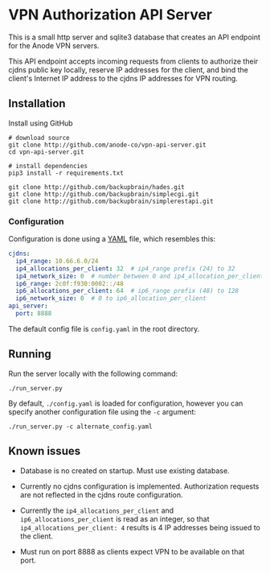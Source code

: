 # VPN Authorization API Server

This is a small http server and sqlite3 database that creates an API endpoint for the Anode VPN servers. 

This API endpoint accepts incoming requests from clients to authorize their cjdns public key locally, reserve IP addresses for the client, and bind the client's Internet IP address to the cjdns IP addresses for VPN routing.

## Installation

Install using GitHub

```code
# download source
git clone http://github.com/anode-co/vpn-api-server.git
cd vpn-api-server.git

# install dependencies
pip3 install -r requirements.txt

git clone http://github.com/backupbrain/hades.git
git clone http://github.com/backupbrain/simplecgi.git
git clone http://github.com/backupbrain/simplerestapi.git
```

### Configuration

Configuration is done using a [YAML](https://yaml.org/) file, which resembles this:

```yaml
cjdns:
  ip4_range: 10.66.6.0/24
  ip4_allocations_per_client: 32  # ip4_range prefix (24) to 32
  ip4_network_size: 0  # number between 0 and ip4_allocation_per_client
  ip6_range: 2c0f:f930:0002::/48
  ip6_allocations_per_client: 64  # ip6_range prefix (48) to 128
  ip6_network_size: 0  # 0 to ip6_allocation_per_client
api_server:
  port: 8888
```

The default config file is `config.yaml` in the root directory.

## Running

Run the server locally with the following command:

```code
./run_server.py
```

By default, `./config.yaml` is loaded for configuration, however you can specify another configuration file using the `-c` argument:

```code
./run_server.py -c alternate_config.yaml
```

## Known issues

* Database is no created on startup. Must use existing database.

* Currently no cjdns configuration is implemented. Authorization requests are not reflected in the cjdns route configuration.

* Currently the `ip4_allocations_per_client` and `ip6_allocations_per_client` is read as an integer, so that `ip4_allocations_per_client: 4` results is 4 IP addresses being issued to the client.

* Must run on port 8888 as clients expect VPN to be available on that port.
